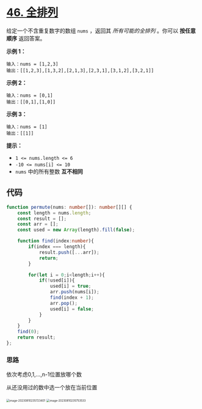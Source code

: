 # [46. 全排列](https://leetcode.cn/problems/permutations/)

给定一个不含重复数字的数组 `nums` ，返回其 *所有可能的全排列* 。你可以 **按任意顺序** 返回答案。

 

**示例 1：**

```
输入：nums = [1,2,3]
输出：[[1,2,3],[1,3,2],[2,1,3],[2,3,1],[3,1,2],[3,2,1]]
```

**示例 2：**

```
输入：nums = [0,1]
输出：[[0,1],[1,0]]
```

**示例 3：**

```
输入：nums = [1]
输出：[[1]]
```

 

**提示：**

-   `1 <= nums.length <= 6`
-   `-10 <= nums[i] <= 10`
-   `nums` 中的所有整数 **互不相同**

## 代码

```ts
function permute(nums: number[]): number[][] {
    const length = nums.length;
    const result = [];
    const arr = [];
    const used = new Array(length).fill(false);

    function find(index:number){
        if(index === length){
            result.push([...arr]);
            return;
        }

        for(let i = 0;i<length;i++){
            if(!used[i]){
                used[i] = true;
                arr.push(nums[i]);
                find(index + 1);
                arr.pop();
                used[i] = false;
            }
        }
    }
    find(0);
    return result;
};
```

### 思路

依次考虑0,1,…,n-1位置放哪个数

从还没用过的数中选一个放在当前位置

<img src="https://qiniucloud.qishilong.space/images/202308102357429.png" alt="image-20230810235723401" style="zoom:50%;" />

<img src="https://qiniucloud.qishilong.space/images/202308102357560.png" alt="image-20230810235753533" style="zoom:50%;" />